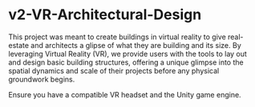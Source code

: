 # v2-VR-Architectural-Design
This project was meant to create buildings in virtual reality to give real-estate and architects a  glipse of what they are building and its size. By leveraging Virtual Reality (VR), we provide users with the tools to lay out and design basic building structures, offering a unique glimpse into the spatial dynamics and scale of their projects before any physical groundwork begins. 

Ensure you have a compatible VR headset and the Unity game engine.
